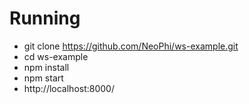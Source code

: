 # Running #

* git clone https://github.com/NeoPhi/ws-example.git
* cd ws-example
* npm install
* npm start
* http://localhost:8000/
